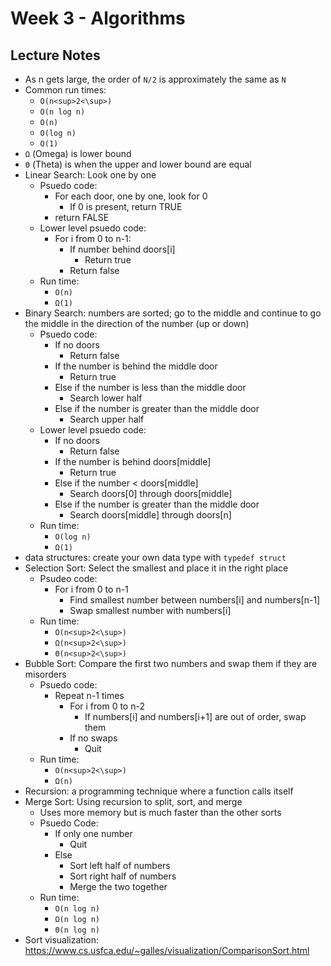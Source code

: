 # Week 3 - Algorithms

## Lecture Notes

- As n gets large, the order of `N/2` is approximately the same as `N`
- Common run times:
    - `O(n<sup>2<\sup>)`
    - `O(n log n)`
    - `O(n)`
    - `O(log n)`
    - `O(1)`
- `Ω` (Omega) is lower bound
- `Θ` (Theta) is when the upper and lower bound are equal
- Linear Search: Look one by one
    - Psuedo code: 
        - For each door, one by one, look for 0
            - If 0 is present, return TRUE
        - return FALSE
    - Lower level psuedo code:
        - For i from 0 to n-1:
            - If number behind doors[i]
                - Return true
            - Return false 
    - Run time: 
        - `O(n)`
        - `Ω(1)`
- Binary Search: numbers are sorted; go to the middle and continue to go the 
middle in the direction of the number (up or down)
    - Psuedo code: 
        - If no doors
            - Return false
        - If the number is behind the middle door
            - Return true
        - Else if the number is less than the middle door 
            - Search lower half
        - Else if the number is greater than the middle door
            - Search upper half 
    - Lower level psuedo code:
        - If no doors
            - Return false
        - If the number is behind doors[middle]
            - Return true
        - Else if the number < doors[middle]
            - Search doors[0] through doors[middle]
        - Else if the number is greater than the middle door
            - Search doors[middle] through doors[n]
    - Run time:
        - `O(log n)`
        - `Ω(1)`
- data structures: create your own data type with `typedef struct`
- Selection Sort: Select the smallest and place it in the right place
    - Psudeo code:
        - For i from 0 to n-1
            - Find smallest number between numbers[i] and numbers[n-1]
            - Swap smallest number with numbers[i]
    - Run time: 
        - `O(n<sup>2<\sup>)`
        - `Ω(n<sup>2<\sup>)`
        - `Θ(n<sup>2<\sup>)`
- Bubble Sort: Compare the first two numbers and swap them if they are misorders
    - Psuedo code: 
        - Repeat n-1 times
            - For i from 0 to n-2
                - If numbers[i] and numbers[i+1] are out of order, swap them
            - If no swaps 
                - Quit
    - Run time:
        - `O(n<sup>2<\sup>)`
        - `Ω(n)`
- Recursion: a programming technique where a function calls itself
- Merge Sort: Using recursion to split, sort, and merge
    - Uses more memory but is much faster than the other sorts
    - Psuedo Code:
        - If only one number
            - Quit
        - Else
            - Sort left half of numbers
            - Sort right half of numbers
            - Merge the two together
    - Run time:
        - `O(n log n)`
        - `Ω(n log n)`
        - `Θ(n log n)`
- Sort visualization: https://www.cs.usfca.edu/~galles/visualization/ComparisonSort.html